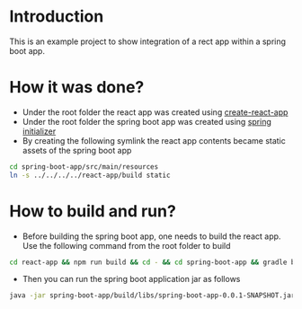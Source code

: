 # Introduction

This is an example project to show integration of a rect app within a spring boot app.

# How it was done?
- Under the root folder the react app was created using [create-react-app](https://create-react-app.dev/)
- Under the root folder the spring boot app was created using [spring initializer](https://start.spring.io/)
- By creating the following symlink the react app contents became static assets of the spring boot app
```bash
cd spring-boot-app/src/main/resources
ln -s ../../../../react-app/build static
```

# How to build and run?
- Before building the spring boot app, one needs to build the react app. Use the following command from the root folder to build
```bash
cd react-app && npm run build && cd - && cd spring-boot-app && gradle build && cd -;
```
- Then you can run the spring boot application jar as follows
```bash
java -jar spring-boot-app/build/libs/spring-boot-app-0.0.1-SNAPSHOT.jar
```
